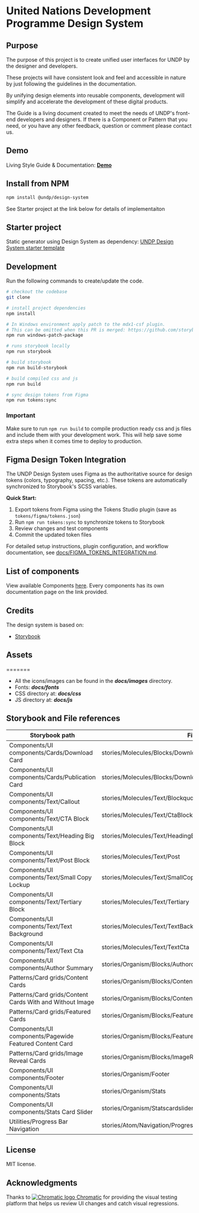 # United Nations Development Programme Design System

## Purpose

The purpose of this project is to create unified user interfaces for UNDP by the designer and developers.

These projects will have consistent look and feel and accessible in nature by just following the guidelines in the documentation.

By unifying design elements into reusable components, development will simplify and accelerate the development of these digital products.

The Guide is a living document created to meet the needs of UNDP's front-end developers and designers. If there is a Component or Pattern that you need, or you have any other feedback, question or comment please contact us.


## Demo

Living Style Guide & Documentation: **[Demo](https://design.undp.org)**

## Install from NPM
```bash
npm install @undp/design-system
```
See Starter project at the link below for details of implementaiton

## Starter project

Static generator using Design System as dependency: [UNDP Design System starter template](https://github.com/undp/design-system-starter-template)

## Development

Run the following commands to create/update the code.

```bash
# checkout the codebase
git clone

# install project dependencies
npm install

# In Windows environment apply patch to the mdx1-csf plugin.
# This can be omitted when this PR is merged: https://github.com/storybookjs/mdx1-csf/pull/27
npm run windows-patch-package

# runs storybook locally
npm run storybook

# build storybook
npm run build-storybook

# build compiled css and js
npm run build

# sync design tokens from Figma
npm run tokens:sync
```

### Important

Make sure to run `npm run build` to compile production ready css and js files and include them with your development work. This will help save some extra steps when it comes time to deploy to production.

## Figma Design Token Integration

The UNDP Design System uses Figma as the authoritative source for design tokens (colors, typography, spacing, etc.). These tokens are automatically synchronized to Storybook's SCSS variables.

**Quick Start:**
1. Export tokens from Figma using the Tokens Studio plugin (save as `tokens/figma/tokens.json`)
2. Run `npm run tokens:sync` to synchronize tokens to Storybook
3. Review changes and test components
4. Commit the updated token files

For detailed setup instructions, plugin configuration, and workflow documentation, see [docs/FIGMA_TOKENS_INTEGRATION.md](docs/FIGMA_TOKENS_INTEGRATION.md).

## List of components

View available Components [here](https://design.undp.org). Every components has its own documentation page on the link provided.

## Credits

The design system is based on:

- [Storybook](https://storybook.js.org/)

## Assets

=======

- All the icons/images can be found in the **_docs/images_** directory.
- Fonts: **_docs/fonts_**
- CSS directory at: **_docs/css_**
- JS directory at: **_docs/js_**

## Storybook and File references

| Storybook path                                           | File path                                                       |
| -------------------------------------------------------- | --------------------------------------------------------------- |
| Components/UI components/Cards/Download Card             | stories/Molecules/Blocks/DownloadCard/DownloadCard              |
| Components/UI components/Cards/Publication Card          | stories/Molecules/Blocks/DownloadCard/PublicationCard           |
| Components/UI components/Text/Callout                    | stories/Molecules/Text/BlockquoteComponent                      |
| Components/UI components/Text/CTA Block                  | stories/Molecules/Text/CtaBlock                                 |
| Components/UI components/Text/Heading Big Block          | stories/Molecules/Text/HeadingBig                               |
| Components/UI components/Text/Post Block                 | stories/Molecules/Text/Post                                     |
| Components/UI components/Text/Small Copy Lockup          | stories/Molecules/Text/SmallCopy                                |
| Components/UI components/Text/Tertiary Block             | stories/Molecules/Text/Tertiary                                 |
| Components/UI components/Text/Text Background            | stories/Molecules/Text/TextBackground                           |
| Components/UI components/Text/Text Cta                   | stories/Molecules/Text/TextCta                                  |
| Components/UI components/Author Summary                  | stories/Organism/Blocks/Authorcard                              |
| Patterns/Card grids/Content Cards                        | stories/Organism/Blocks/ContentCard                             |
| Patterns/Card grids/Content Cards With and Without Image | stories/Organism/Blocks/ContentCardWithAndWithoutImage          |
| Patterns/Card grids/Featured Cards                       | stories/Organism/Blocks/FeaturedContentCard/FeaturedCard        |
| Components/UI components/Pagewide Featured Content Card  | stories/Organism/Blocks/FeaturedContentCard/PagewideContentCard |
| Patterns/Card grids/Image Reveal Cards                   | stories/Organism/Blocks/ImageRevealCards                        |
| Components/UI components/Footer                          | stories/Organism/Footer                                         |
| Components/UI components/Stats                           | stories/Organism/Stats                                          |
| Components/UI components/Stats Card Slider               | stories/Organism/Statscardslider                                |
| Utilities/Progress Bar Navigation                        | stories/Atom/Navigation/ProgressBarNavigation                   |

## License

MIT license.

## Acknowledgments

Thanks to <a href="https://www.chromatic.com/"><img src="https://avatars.githubusercontent.com/u/24584319?s=20&v=4" alt="Chromatic logo"> Chromatic</a> for providing the visual testing platform that helps us review UI changes and catch visual regressions.
